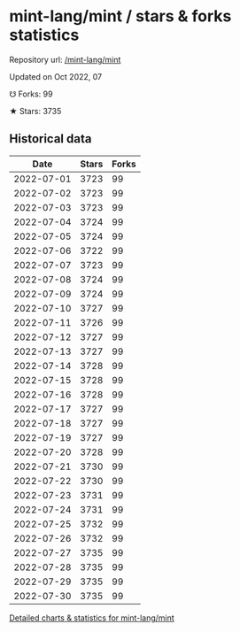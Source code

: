 # mint-lang/mint / stars & forks statistics

Repository url: [/mint-lang/mint](https://github.com/mint-lang/mint)

Updated on Oct 2022, 07

☋ Forks: 99

★ Stars: 3735

## Historical data
| Date | Stars | Forks |
|------|-------|-------|
| 2022-07-01 | 3723 | 99 | 
| 2022-07-02 | 3723 | 99 | 
| 2022-07-03 | 3723 | 99 | 
| 2022-07-04 | 3724 | 99 | 
| 2022-07-05 | 3724 | 99 | 
| 2022-07-06 | 3722 | 99 | 
| 2022-07-07 | 3723 | 99 | 
| 2022-07-08 | 3724 | 99 | 
| 2022-07-09 | 3724 | 99 | 
| 2022-07-10 | 3727 | 99 | 
| 2022-07-11 | 3726 | 99 | 
| 2022-07-12 | 3727 | 99 | 
| 2022-07-13 | 3727 | 99 | 
| 2022-07-14 | 3728 | 99 | 
| 2022-07-15 | 3728 | 99 | 
| 2022-07-16 | 3728 | 99 | 
| 2022-07-17 | 3727 | 99 | 
| 2022-07-18 | 3727 | 99 | 
| 2022-07-19 | 3727 | 99 | 
| 2022-07-20 | 3728 | 99 | 
| 2022-07-21 | 3730 | 99 | 
| 2022-07-22 | 3730 | 99 | 
| 2022-07-23 | 3731 | 99 | 
| 2022-07-24 | 3731 | 99 | 
| 2022-07-25 | 3732 | 99 | 
| 2022-07-26 | 3732 | 99 | 
| 2022-07-27 | 3735 | 99 | 
| 2022-07-28 | 3735 | 99 | 
| 2022-07-29 | 3735 | 99 | 
| 2022-07-30 | 3735 | 99 | 


[Detailed charts & statistics for mint-lang/mint](https://reviewgithub.com/rep/mint-lang/mint)
